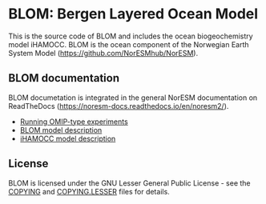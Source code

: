 # BLOM: Bergen Layered Ocean Model

This is the source code of BLOM and includes the ocean biogeochemistry
model iHAMOCC. BLOM is the ocean component of the Norwegian Earth System
Model (<https://github.com/NorESMhub/NorESM>).

## BLOM documentation

BLOM documetation is integrated in the general NorESM documentation on ReadTheDocs (<https://noresm-docs.readthedocs.io/en/noresm2/>).
- [Running OMIP-type experiments](https://noresm-docs.readthedocs.io/en/noresm2/configurations/omips.html#blom)
- [BLOM model description](https://noresm-docs.readthedocs.io/en/noresm2/model-description/ocn_model.html)
- [iHAMOCC model description](https://noresm-docs.readthedocs.io/en/noresm2/model-description/ocn_model.html)

## License

BLOM is licensed under the GNU Lesser General Public License - see the
[COPYING](COPYING) and [COPYING.LESSER](COPYING.LESSER) files for
details.
